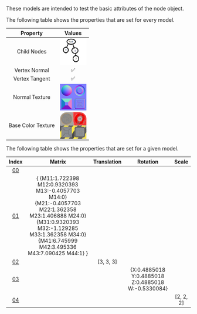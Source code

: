 These models are intended to test the basic attributes of the node object.  

The following table shows the properties that are set for every model.  


Property | **Values**
:---: | :---:
Child Nodes | <img src="./Figures/Figure_Nodes.png" height="72" width="72" align="middle">
Vertex Normal | :white_check_mark:
Vertex Tangent | :white_check_mark:
Normal Texture | <img src="./Textures/Texture_normal.png" height="72" width="72" align="middle">
Base Color Texture | <img src="./Textures/Texture_baseColor.png" height="72" width="72" align="middle">


The following table shows the properties that are set for a given model.  


Index | Matrix | Translation | Rotation | Scale
:---: | :---: | :---: | :---: | :---:
[00](./Node_Attribute_00.gltf) |   |   |   |  
[01](./Node_Attribute_01.gltf) | { {M11:1.722398 M12:0.9320393 M13:-0.4057703 M14:0} {M21:-0.4057703 M22:1.362358 M23:1.406888 M24:0} {M31:0.9320393 M32:-1.129285 M33:1.362358 M34:0} {M41:6.745999 M42:3.495336 M43:7.090425 M44:1} } |   |   |  
[02](./Node_Attribute_02.gltf) |   | [3, 3, 3] |   |  
[03](./Node_Attribute_03.gltf) |   |   | {X:0.4885018 Y:0.4885018 Z:0.4885018 W:-0.5330084} |  
[04](./Node_Attribute_04.gltf) |   |   |   | [2, 2, 2]
 
